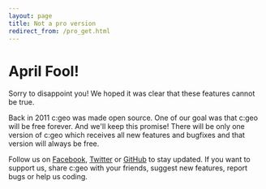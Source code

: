 ```yaml
---
layout: page
title: Not a pro version
redirect_from: /pro_get.html
---
```


# April Fool!

Sorry to disappoint you! We hoped it was clear that these features cannot be true.

Back in 2011 c:geo was made open source. One of our goal was that c:geo will be free forever. And we'll keep this promise! There will be only one version of c:geo which receives all new features and bugfixes and that version will always be free.

Follow us on [Facebook](https://www.facebook.com/android.geocaching), [Twitter](https://twitter.com/android_gc) or [GitHub](https://github.com/cgeo/cgeo) to stay updated. If you want to support us, share c:geo with your friends, suggest new features, report bugs or help us coding.
